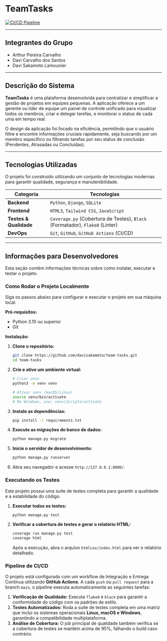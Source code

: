 # TeamTasks

[![CI/CD Pipeline](https://github.com/davisakamoto/team-tasks/actions/workflows/tests.yml/badge.svg)](https://github.com/davisakamoto/team-tasks/actions/workflows/tests.yml)

---

## Integrantes do Grupo

* Arthur Pereira Carvalho
* Davi Carvalho dos Santos
* Davi Sakamoto Lamounier

---

## Descrição do Sistema

**TeamTasks** é uma plataforma desenvolvida para centralizar e simplificar a gestão de projetos em equipes pequenas. A aplicação oferece a um gerente ou líder de equipe um painel de controle unificado para visualizar todos os membros, criar e delegar tarefas, e monitorar o status de cada uma em tempo real.

O design da aplicação foi focado na eficiência, permitindo que o usuário filtre e encontre informações cruciais rapidamente, seja buscando por um membro específico ou filtrando tarefas por seu status de conclusão (Pendentes, Atrasadas ou Concluídas).

---

## Tecnologias Utilizadas

O projeto foi construído utilizando um conjunto de tecnologias modernas para garantir qualidade, segurança e manutenibilidade.

| Categoria              | Tecnologias                                                                    |
| ---------------------- | ------------------------------------------------------------------------------ |
| **Backend** | `Python`, `Django`, `SQLite`                                                   |
| **Frontend** | `HTML5`, `Tailwind CSS`, `JavaScript`                                          |
| **Testes & Qualidade** | `Coverage.py` (Cobertura de Testes), `Black` (Formatador), `Flake8` (Linter) |
| **DevOps** | `Git`, `GitHub`, `GitHub Actions` (CI/CD)                                      |

---

## Informações para Desenvolvedores

Esta seção contém informações técnicas sobre como instalar, executar e testar o projeto.

### Como Rodar o Projeto Localmente

Siga os passos abaixo para configurar e executar o projeto em sua máquina local.

**Pré-requisitos:**
* Python 3.10 ou superior
* Git

**Instalação:**

1.  **Clone o repositório:**
    ```sh
    git clone https://github.com/davisakamoto/team-tasks.git
    cd team-tasks
    ```

2.  **Crie e ative um ambiente virtual:**
    ```sh
    # Criar venv
    python3 -m venv venv

    # Ativar venv (macOS/Linux)
    source venv/bin/activate
    # No Windows, use: venv\Scripts\activate
    ```

3.  **Instale as dependências:**
    ```sh
    pip install -r requirements.txt
    ```

4.  **Execute as migrações do banco de dados:**
    ```sh
    python manage.py migrate
    ```

5.  **Inicie o servidor de desenvolvimento:**
    ```sh
    python manage.py runserver
    ```

6.  Abra seu navegador e acesse `http://127.0.0.1:8000/`.

### Executando os Testes

Este projeto possui uma suíte de testes completa para garantir a qualidade e a estabilidade do código.

1.  **Executar todos os testes:**
    ```sh
    python manage.py test
    ```

2.  **Verificar a cobertura de testes e gerar o relatório HTML:**
    ```sh
    coverage run manage.py test
    coverage html
    ```
    Após a execução, abra o arquivo `htmlcov/index.html` para ver o relatório detalhado.

### Pipeline de CI/CD

O projeto está configurado com um workflow de Integração e Entrega Contínua utilizando **GitHub Actions**. A cada `push` ou `pull request` para a branch `main`, o pipeline executa automaticamente as seguintes tarefas:

1.  **Verificação de Qualidade:** Executa `flake8` e `black` para garantir a conformidade do código com os padrões de estilo.
2.  **Testes Automatizados:** Roda a suíte de testes completa em uma matriz que inclui os sistemas operacionais **Linux, macOS e Windows**, garantindo a compatibilidade multiplataforma.
3.  **Análise de Cobertura:** O job principal de qualidade também verifica se a cobertura de testes se mantém acima de 95%, falhando o build caso contrário.
